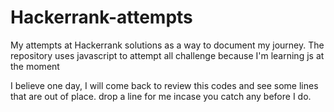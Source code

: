 # Hackerrank-attempts
My attempts at Hackerrank solutions as a way to document my journey.
The repository uses javascript to attempt all challenge because I'm learning
js at the moment


I believe one day, I will come back to review this codes and see some lines that are out of place.
drop a line for me incase you catch any before I do.

